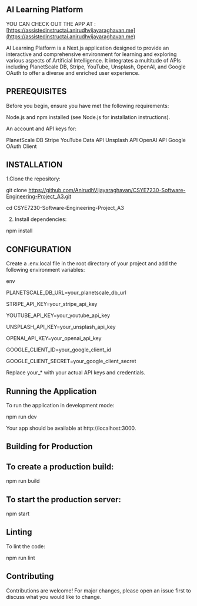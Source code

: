 ## AI Learning Platform
YOU CAN CHECK OUT THE APP AT : [https://assistedinstructai.anirudhvijayaraghavan.me](https://assistedinstructai.anirudhvijayaraghavan.me)

AI Learning Platform is a Next.js application designed to provide an interactive and comprehensive environment for learning and exploring various aspects of Artificial Intelligence. It integrates a multitude of APIs including PlanetScale DB, Stripe, YouTube, Unsplash, OpenAI, and Google OAuth to offer a diverse and enriched user experience.

## PREREQUISITES

Before you begin, ensure you have met the following requirements:

Node.js and npm installed (see Node.js for installation instructions).

An account and API keys for:

PlanetScale DB
Stripe
YouTube Data API
Unsplash API
OpenAI API
Google OAuth Client

## INSTALLATION

1.Clone the repository:

git clone https://github.com/AnirudhVijayaraghavan/CSYE7230-Software-Engineering-Project_A3.git

cd CSYE7230-Software-Engineering-Project_A3

2. Install dependencies:

npm install


## CONFIGURATION

Create a .env.local file in the root directory of your project and add the following environment variables:

env

PLANETSCALE_DB_URL=your_planetscale_db_url

STRIPE_API_KEY=your_stripe_api_key

YOUTUBE_API_KEY=your_youtube_api_key

UNSPLASH_API_KEY=your_unsplash_api_key

OPENAI_API_KEY=your_openai_api_key

GOOGLE_CLIENT_ID=your_google_client_id

GOOGLE_CLIENT_SECRET=your_google_client_secret

Replace your_* with your actual API keys and credentials.

## Running the Application

To run the application in development mode:

npm run dev

Your app should be available at http://localhost:3000.

## Building for Production

## To create a production build:


npm run build

## To start the production server:


npm start


## Linting

To lint the code:


npm run lint


## Contributing


Contributions are welcome! For major changes, please open an issue first to discuss what you would like to change.
